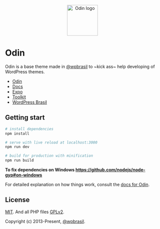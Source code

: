 <p align="center"><a href="http://wpod.in/" target="_blank" rel="noopener noreferrer"><img width="100" src="https://camo.githubusercontent.com/f51173b8da26083e2cfdc893ef532a8bc2457bcb/68747470733a2f2f692e696d6775722e636f6d2f4464654d6755782e706e67" alt="Odin logo"></a></p>

# Odin

Odin is a base theme made in [@wpbrasil](https://github.com/wpbrasil) to ~kick ass~ help developing of WordPress themes.

- [Odin](http://wpod.in/)
- [Docs](https://github.com/wpbrasil/odin/tree/master/docs)
- [Expo](http://expo.wpod.in/)
- [Toolkit](https://github.com/wpbrasil/odin-toolkit)
- [WordPress Brasil](https://github.com/wpbrasil/)

## Getting start

```bash
# install dependencies
npm install

# serve with live reload at localhost:3000
npm run dev

# build for production with minification
npm run build
```

**To fix dependencies on Windows
https://github.com/nodejs/node-gyp#on-windows**

For detailed explanation on how things work, consult the [docs for Odin](https://github.com/wpbrasil/odin/tree/master/docs).

## License

[MIT](http://opensource.org/licenses/MIT). And all PHP files [GPLv2](http://www.gnu.org/licenses/gpl-2.0.txt).

Copyright (c) 2013-Present, [@wpbrasil](https://github.com/wpbrasil).
